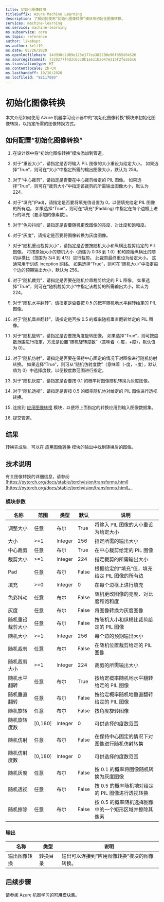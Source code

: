 ```yaml
---
title: 初始化图像转换
titleSuffix: Azure Machine Learning
description: 了解如何使用“初始化图像转换”模块来初始化图像转换。
services: machine-learning
ms.service: machine-learning
ms.subservice: core
ms.topic: reference
author: likebupt
ms.author: keli19
ms.date: 05/26/2020
ms.openlocfilehash: 14d990c2d89e125e177ea382298e96f855d04526
ms.sourcegitcommit: 7320277f4d3c63c0b1ae31ba047e31bf2fe26bc6
ms.translationtype: HT
ms.contentlocale: zh-CN
ms.lasthandoff: 10/16/2020
ms.locfileid: "92117880"
---
```

# <a name="init-image-transformation"></a>初始化图像转换

本文介绍如何使用 Azure 机器学习设计器中的“初始化图像转换”模块来初始化图像转换，以指定所需的图像转换方式。

## <a name="how-to-configure-init-image-transformation"></a>如何配置“初始化图像转换”

1.  在设计器中将“初始化图像转换”模块添加到管道。 

2.  对于“重设大小”，请指定是否将输入 PIL 图像的大小重设为给定大小。 如果选择“True”，则可在“大小”中指定所需的输出图像大小，默认为 256。 

3.  对于“中心裁剪”，请指定是否要在中心裁剪给定的 PIL 图像。 如果选择“True”，则可在“裁剪大小”中指定该裁剪的所需输出图像大小，默认为 224。  

4.  对于“填充”(Pad)，请指定是否要将填充值设置为 0，以便填充给定 PIL 图像的所有边。 如果选择“True”，则可在“填充”(Padding) 中指定在每个边框上进行的填充（要添加的像素数）。

5.  对于“色彩抖动”，请指定是否要随机更改图像的亮度、对比度和饱和度。

6.  对于“灰度”，请指定是否要将图像转换为灰度图像。

7.  对于“随机重设裁剪大小”，请指定是否要按随机大小和纵横比裁剪给定的 PIL 图像。 将按原始大小的随机大小（范围为 0.08 到 1.0）和和原始纵横比的随机纵横比（范围为 3/4 到 4/3）进行裁剪。 此裁剪最终重设为给定大小。
    这通常用于训练 Inception 网络。 如果选择“True”，则可在“随机大小”中指定每个边的预期输出大小，默认为 256。

8.  对于“随机裁剪”，请指定是否要在随机位置裁剪给定的 PIL 图像。 如果选择“True”，则可在“随机裁剪大小”中指定该裁剪的所需输出大小，默认为 224。

9.  对于“随机水平翻转”，请指定是否要按 0.5 的概率随机地水平翻转给定的 PIL 图像。

10.  对于“随机垂直翻转”，请指定是否按 0.5 的概率随机垂直翻转给定的 PIL 图像。

11.  对于“随机旋转”，请指定是否要按角度旋转图像。 如果选择“True”，则可按度数范围进行指定，方法是设置“随机旋转度数”（意味着（-度，+度），默认值为 0）。

12.  对于“随机仿射”，请指定是否要在保持中心固定的情况下对图像进行随机仿射转换。 如果选择“True”，则可从“随机仿射度数”（意味着（-度，+度），默认值为 0）中选择度数，以便按度数范围进行指定。

13.  对于“随机灰度”，请指定是否要按 0.1 的概率将图像随机转换为灰度图像。

14.  对于“随机透视”，请指定是否按 0.5 的概率随机地对给定的 PIL 图像进行透视转换。


16.  连接到 [应用图像转换](apply-image-transformation.md) 模块，以便将上面指定的转换应用到输入图像数据集。

17. 提交管道。

## <a name="results"></a>结果

转换完成后，可以在 [应用图像转换](apply-image-transformation.md) 模块的输出中找到转换后的图像。


## <a name="technical-notes"></a>技术说明  

有关图像转换的详细信息，请参阅 [https://pytorch.org/docs/stable/torchvision/transforms.html](https://pytorch.org/docs/stable/torchvision/transforms.html)。

###  <a name="module-parameters"></a>模块参数  

| 名称                    | 范围   | 类型    | 默认 | 说明                              |
| ----------------------- | ------- | ------- | ------- | ---------------------------------------- |
| 调整大小                  | 任意     | 布尔 | True    | 将输入 PIL 图像的大小重设为给定大小 |
| 大小                    | >=1     | Integer | 256     | 指定所需的输出大小          |
| 中心裁剪             | 任意     | 布尔 | True    | 在中心裁剪给定的 PIL 图像  |
| 裁剪大小               | >=1     | Integer | 224     | 指定裁剪的所需输出大小 |
| Pad                     | 任意     | 布尔 | False   | 根据给定的“填充”值，填充给定 PIL 图像的所有边 |
| 填充                 | >=0     | Integer | 0       | 在每个边框上进行填充                   |
| 色彩抖动            | 任意     | 布尔 | False   | 随机更改图像的亮度、对比度和饱和度 |
| 灰度               | 任意     | 布尔 | False   | 将图像转换为灰度图像               |
| 随机重设裁剪大小     | 任意     | 布尔 | False   | 按随机大小和纵横比裁剪给定的 PIL 图像 |
| 随机大小             | >=1     | Integer | 256     | 每个边的预期输出大小        |
| 随机裁剪             | 任意     | 布尔 | False   | 在随机位置裁剪给定的 PIL 图像 |
| 随机裁剪大小        | >=1     | Integer | 224     | 裁剪的所需输出大小          |
| 随机水平翻转  | 任意     | 布尔 | True    | 按给定概率随机地水平翻转给定的 PIL 图像 |
| 随机垂直翻转    | 任意     | 布尔 | False   | 按给定概率随机地垂直翻转给定的 PIL 图像 |
| 随机旋转         | 任意     | 布尔 | False   | 按角度旋转图像                |
| 随机旋转度数 | [0,180] | Integer | 0       | 可供选择的度数范围          |
| 随机仿射           | 任意     | 布尔 | False   | 在保持中心固定的情况下对图像进行随机仿射转换 |
| 随机仿射度数   | [0,180] | Integer | 0       | 可供选择的度数范围          |
| 随机灰度        | 任意     | 布尔 | False   | 按 0.1 的概率将图像随机转换为灰度图像 |
| 随机透视      | 任意     | 布尔 | False   | 按 0.5 的概率随机地对给定的 PIL 图像进行透视转换 |
| 随机擦除          | 任意     | 布尔 | False   | 按 0.5 的概率随机选择图像中的一个矩形区域并擦除其像素 |

###  <a name="output"></a>输出  

| 名称                        | 类型                    | 说明                              |
| --------------------------- | ----------------------- | ---------------------------------------- |
| 输出图像转换 | 转换目录 | 输出可以连接到“应用图像转换”模块的图像转换。 |

## <a name="next-steps"></a>后续步骤

请参阅 Azure 机器学习的[可用模块集](module-reference.md)。 